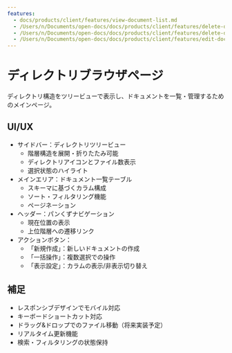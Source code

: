 ```yaml
---
features:
  - docs/products/client/features/view-document-list.md
  - /Users/n/Documents/open-docs/docs/products/client/features/delete-document.md
  - /Users/n/Documents/open-docs/docs/products/client/features/delete-document.md
  - /Users/n/Documents/open-docs/docs/products/client/features/edit-document-metadata.md
---
```


# ディレクトリブラウザページ

ディレクトリ構造をツリービューで表示し、ドキュメントを一覧・管理するためのメインページ。

## UI/UX

- サイドバー：ディレクトリツリービュー
  - 階層構造を展開・折りたたみ可能
  - ディレクトリアイコンとファイル数表示
  - 選択状態のハイライト
- メインエリア：ドキュメント一覧テーブル
  - スキーマに基づくカラム構成
  - ソート・フィルタリング機能
  - ページネーション
- ヘッダー：パンくずナビゲーション
  - 現在位置の表示
  - 上位階層への遷移リンク
- アクションボタン：
  - 「新規作成」：新しいドキュメントの作成
  - 「一括操作」：複数選択での操作
  - 「表示設定」：カラムの表示/非表示切り替え

## 補足

- レスポンシブデザインでモバイル対応
- キーボードショートカット対応
- ドラッグ&ドロップでのファイル移動（将来実装予定）
- リアルタイム更新機能
- 検索・フィルタリングの状態保持